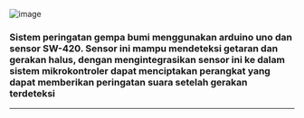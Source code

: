 ![image](https://github.com/haniftio/Sensor_Peringatan_Gempa_Bumi/blob/main/Image/Banner%20Sistem%20Peringatan%20Gempa%20Bumi%20(1).png?raw=true)
### Sistem peringatan gempa bumi menggunakan arduino uno dan sensor SW-420. Sensor ini mampu mendeteksi getaran dan gerakan halus, dengan mengintegrasikan sensor ini ke dalam sistem mikrokontroler dapat menciptakan perangkat yang dapat memberikan peringatan suara setelah gerakan terdeteksi 
---
